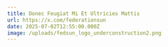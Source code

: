 ```yaml
---
title: Donec Feugiat Mi Et Ultricies Mattis
url: https://x.com/federationsun
date: 2025-07-02T12:55:00.000Z
image: /uploads/fedsun_logo_underconstruction2.png
---
```

